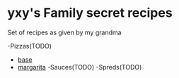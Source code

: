 # yxy's Family secret recipes

Set of recipes as given by my grandma

-Pizzas(TODO)
- [base](pizzas/base.md)
- [margarita](pizzas/margarita.md)
-Sauces(TODO)
-Spreds(TODO)
